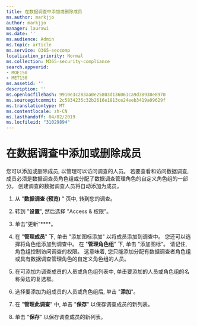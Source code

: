 ```yaml
---
title: 在数据调查中添加或删除成员
ms.author: markjjo
author: markjjo
manager: laurawi
ms.date: ''
ms.audience: Admin
ms.topic: article
ms.service: O365-seccomp
localization_priority: Normal
ms.collection: M365-security-compliance
search.appverid:
- MOE150
- MET150
ms.assetid: ''
description: ''
ms.openlocfilehash: 9910e3c283aa0e25803d136061ca9d38930e8970
ms.sourcegitcommit: 2c5834235c32b2616e1813ce24eeb3419a09629f
ms.translationtype: MT
ms.contentlocale: zh-CN
ms.lasthandoff: 04/02/2019
ms.locfileid: "31029894"
---
```

# <a name="add-or-remove-members-from-a-data-investigation"></a>在数据调查中添加或删除成员

您可以添加或删除成员, 以管理可以访问调查的人员。 若要查看和访问数据调查, 成员必须是数据调查员角色组或分配了数据调查管理角色的自定义角色组的一部分。 创建调查的数据调查人员将自动添加为成员。

1. 从 "**数据调查 (预览)** " 页中, 转到您的调查。

2. 转到 "**设置**", 然后选择 "Access & 权限"。
 
3. 单击“更新”****。
 
4. 在 "**管理成员**" 下, 单击 "添加图标添加" 以将成员添加到调查中。 您还可以选择将角色组添加到调查中。 在 "**管理角色组**" 下, 单击 "添加图标"。 
     请记住, 角色组控制访问调查的权限。 这意味着, 您只能添加分配有数据调查者角色组或具有数据调查管理角色的自定义角色组的人员。
 
5. 在可添加为调查成员的人员或角色组列表中, 单击要添加的人员或角色组的名称旁边的复选框。

6. 选择要添加为组成员的人员或角色组后, 单击 "**添加**"。

7. 在 "**管理此调查**" 中, 单击 "**保存**" 以保存调查成员的新列表。

8. 单击 "**保存**" 以保存调查成员的新列表。
